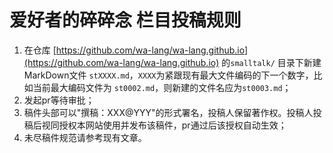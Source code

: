 # 爱好者的碎碎念 栏目投稿规则

1. 在仓库 [https://github.com/wa-lang/wa-lang.github.io](https://github.com/wa-lang/wa-lang.github.io) 的`smalltalk/` 目录下新建MarkDown文件 `stXXXX.md`，`XXXX`为紧跟现有最大文件编码的下一个数字，比如当前最大编码文件为 `st0002.md`，则新建的文件名应为`st0003.md`；
1. 发起pr等待审批；
1. 稿件头部可以"撰稿：XXX@YYY"的形式署名，投稿人保留著作权。投稿人投稿后视同授权本网站使用并发布该稿件，pr通过后该授权自动生效；
1. 未尽稿件规范请参考现有文章。